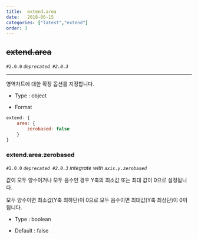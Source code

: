 ```yaml
---
title:  extend.area
date:   2018-06-15
categories: ["latest","extend"]
order: 3
---
```


## ~~extend.area~~ 

`#2.0.0` _`deprecated #2.0.3`_

---

영역차트에 대한 확장 옵션를 지정합니다. 

* Type : object

* Format
```javascript
extend: {
    area: {
        zerobased: false
    }
}
```

### ~~extend.area.zerobased~~

`#2.0.0` _`deprecated #2.0.3`_ _integrate with `axis.y.zerobased`_

값이 모두 양수이거나 모두 음수인 경우 Y축의 최소값 또는 최대 값이 0으로 설정됩니다.

모두 양수이면 최소값(Y축 최하단)이 0으로 모두 음수이면 최대값(Y축 최상단)이 0이 됩니다. 

* Type : boolean

* Default : false
